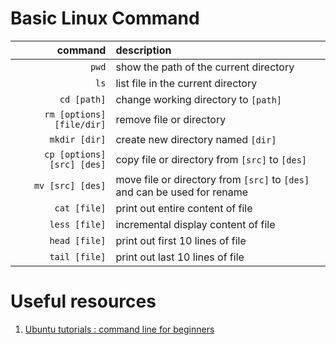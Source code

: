# Basic Linux Command
| command | description  | 
|---:|:---|
|`pwd`| show the path of the current directory |
|`ls`| list file in the current directory  | 
|`cd [path]`| change working directory to `[path]`|
|`rm [options][file/dir]`| remove file or directory|  
|`mkdir [dir]`| create new directory named `[dir]`|
|`cp [options] [src] [des]`| copy file or directory from `[src]` to `[des]`|
|`mv [src] [des]`| move file or directory from `[src]` to `[des]` and can be used for rename|
|`cat [file]`| print out entire content of file|
|`less [file]`| incremental display content of file |
|`head [file]`| print out first 10 lines of file |
|`tail [file]`| print out last 10 lines of file |

# Useful resources
1. [Ubuntu tutorials : command line for beginners](https://ubuntu.com/tutorials/command-line-for-beginners#1-overview)
